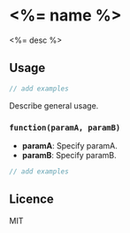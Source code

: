 # <%= name %>

<%= desc %>

## Usage

```javascript
// add examples
```

Describe general usage.

### `function(paramA, paramB)`

* **paramA**: Specify paramA.
* **paramB**: Specify paramB.

```javascript
// add examples
```

## Licence

MIT

